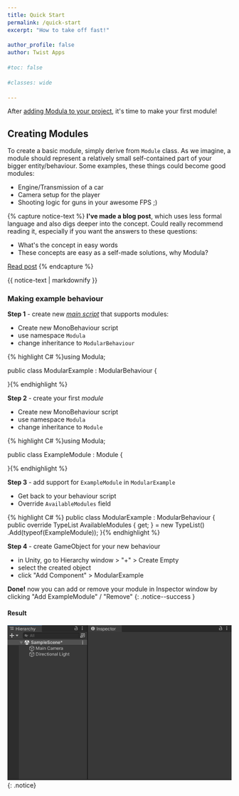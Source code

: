 ```yaml
---
title: Quick Start
permalink: /quick-start
excerpt: "How to take off fast!"

author_profile: false
author: Twist Apps

#toc: false

#classes: wide

---
```


After [adding Modula to your project](/install), it's time to make your first module!

## Creating Modules
To create a basic module, simply derive from `Module` class. As we imagine, 
a module should represent a relatively small self-contained part 
of your bigger entity/behaviour. Some examples, these things could become good modules:
- Engine/Transmission of a car
- Camera setup for the player
- Shooting logic for guns in your awesome FPS ;)

{% capture notice-text %}
**I've made a blog post**, which uses less
formal language and also digs deeper into the concept.
Could really recommend reading it, especially if you want the answers to these questions:
- What's the concept in easy words
- These concepts are easy as a self-made solutions, why Modula?

[Read post](/devlog/modular-entities/)
{% endcapture %}

<div class="notice--info">
  {{ notice-text | markdownify }}
</div>

### Making example behaviour

**Step 1** - create new _[main script](/module-features#main-)_ that supports modules:
- Create new MonoBehaviour script
- use namespace `Modula`
- change inheritance to `ModularBehaviour`

{% highlight C# %}using Modula;


public class ModularExample : ModularBehaviour
{

}{% endhighlight %}

**Step 2** - create your first _module_
- Create new MonoBehaviour script
- use namespace `Modula`
- change inheritance to `Module`

{% highlight C# %}using Modula;


public class ExampleModule : Module
{

}{% endhighlight %}

**Step 3** - add support for `ExampleModule` in `ModularExample`
- Get back to your behaviour script
- Override `AvailableModules` field

{% highlight C# %}
public class ModularExample : ModularBehaviour
{
    public override TypeList AvailableModules { get; } 
        = new TypeList()
        .Add(typeof(ExampleModule));
}{% endhighlight %}

**Step 4** - create GameObject for your new behaviour
- in Unity, go to Hierarchy window > "+" > Create Empty
- select the created object
- click "Add Component" > ModularExample

**Done!** now you can add or remove your module in Inspector window by clicking
"Add ExampleModule" / "Remove"
{: .notice--success }

#### Result
![result image](/assets/img/modular-example.gif)
{: .notice}